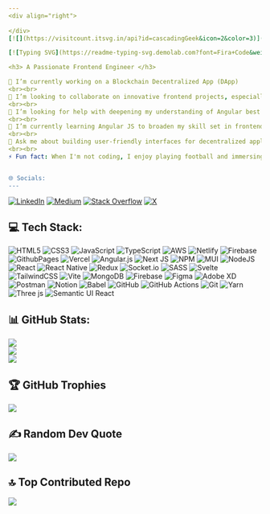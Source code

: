 ```yaml
---
<div align="right">
  
</div>
[![](https://visitcount.itsvg.in/api?id=cascadingGeek&icon=2&color=3)](https://visitcount.itsvg.in)

[![Typing SVG](https://readme-typing-svg.demolab.com?font=Fira+Code&weight=600&size=25&pause=1000&color=099700&random=false&width=435&lines=Hi+There!+%F0%9F%91%8B;I'm+Ajibola+Dada++%F0%9F%98%8A)](https://git.io/typing-svg)

<h3> A Passionate Frontend Engineer </h3>

🔭 I’m currently working on a Blockchain Decentralized App (DApp)
<br><br>
👯 I’m looking to collaborate on innovative frontend projects, especially those involving new technologies like blockchain, decentralized applications, or any complex single-page applications using any modern JavaScript frameworks.
<br><br>
🤝 I’m looking for help with deepening my understanding of Angular best practices and advanced features. I am also interested in learning more about smart contracts and backend integration for blockchain applications.
<br><br>
🌱 I’m currently learning Angular JS to broaden my skill set in frontend development. Additionally, I am exploring more about blockchain technologies and their applications in creating decentralized systems.
<br><br>
💬 Ask me about building user-friendly interfaces for decentralized applications, the challenges and solutions in integrating blockchain with frontend technologies, or anything related to frontend development using frameworks like React, React Native, Next and Svelte.
<br><br>
⚡ Fun fact: When I'm not coding, I enjoy playing football and immersing myself in video games. I'm a big fan of both, and I find that they provide a great balance to my professional life by keeping me active and helping me relax.


🌐 Socials:
---
```

[![LinkedIn](https://img.shields.io/badge/LinkedIn-%230077B5.svg?logo=linkedin&logoColor=white)](https://linkedin.com/in/ajibola-dada-812101167) [![Medium](https://img.shields.io/badge/Medium-12100E?logo=medium&logoColor=white)](https://medium.com/@cascadingGeek) [![Stack Overflow](https://img.shields.io/badge/-Stackoverflow-FE7A16?logo=stack-overflow&logoColor=white)](https://stackoverflow.com/users/16566004) [![X](https://img.shields.io/badge/X-black.svg?logo=X&logoColor=white)](https://x.com/@Dadajibola54328) 

💻 Tech Stack:
---
![HTML5](https://img.shields.io/badge/html5-%23E34F26.svg?style=flat&logo=html5&logoColor=white) ![CSS3](https://img.shields.io/badge/css3-%231572B6.svg?style=flat&logo=css3&logoColor=white) ![JavaScript](https://img.shields.io/badge/javascript-%23323330.svg?style=flat&logo=javascript&logoColor=%23F7DF1E) ![TypeScript](https://img.shields.io/badge/typescript-%23007ACC.svg?style=flat&logo=typescript&logoColor=white) ![AWS](https://img.shields.io/badge/AWS-%23FF9900.svg?style=flat&logo=amazon-aws&logoColor=white) ![Netlify](https://img.shields.io/badge/netlify-%23000000.svg?style=flat&logo=netlify&logoColor=#00C7B7) ![Firebase](https://img.shields.io/badge/firebase-%23039BE5.svg?style=flat&logo=firebase) ![GithubPages](https://img.shields.io/badge/github%20pages-121013?style=flat&logo=github&logoColor=white) ![Vercel](https://img.shields.io/badge/vercel-%23000000.svg?style=flat&logo=vercel&logoColor=white) ![Angular.js](https://img.shields.io/badge/angular.js-%23E23237.svg?style=flat&logo=angularjs&logoColor=white) ![Next JS](https://img.shields.io/badge/Next-black?style=flat&logo=next.js&logoColor=white) ![NPM](https://img.shields.io/badge/NPM-%23CB3837.svg?style=flat&logo=npm&logoColor=white) ![MUI](https://img.shields.io/badge/MUI-%230081CB.svg?style=flat&logo=mui&logoColor=white) ![NodeJS](https://img.shields.io/badge/node.js-6DA55F?style=flat&logo=node.js&logoColor=white) ![React](https://img.shields.io/badge/react-%2320232a.svg?style=flat&logo=react&logoColor=%2361DAFB) ![React Native](https://img.shields.io/badge/react_native-%2320232a.svg?style=flat&logo=react&logoColor=%2361DAFB) ![Redux](https://img.shields.io/badge/redux-%23593d88.svg?style=flat&logo=redux&logoColor=white) ![Socket.io](https://img.shields.io/badge/Socket.io-black?style=flat&logo=socket.io&badgeColor=010101) ![SASS](https://img.shields.io/badge/SASS-hotpink.svg?style=flat&logo=SASS&logoColor=white) ![Svelte](https://img.shields.io/badge/svelte-%23f1413d.svg?style=flat&logo=svelte&logoColor=white) ![TailwindCSS](https://img.shields.io/badge/tailwindcss-%2338B2AC.svg?style=flat&logo=tailwind-css&logoColor=white) ![Vite](https://img.shields.io/badge/vite-%23646CFF.svg?style=flat&logo=vite&logoColor=white) ![MongoDB](https://img.shields.io/badge/MongoDB-%234ea94b.svg?style=flat&logo=mongodb&logoColor=white) ![Firebase](https://img.shields.io/badge/firebase-a08021?style=flat&logo=firebase&logoColor=ffcd34) ![Figma](https://img.shields.io/badge/figma-%23F24E1E.svg?style=flat&logo=figma&logoColor=white) ![Adobe XD](https://img.shields.io/badge/Adobe%20XD-470137?style=flat&logo=Adobe%20XD&logoColor=#FF61F6) ![Postman](https://img.shields.io/badge/Postman-FF6C37?style=flat&logo=postman&logoColor=white) ![Notion](https://img.shields.io/badge/Notion-%23000000.svg?style=flat&logo=notion&logoColor=white) ![Babel](https://img.shields.io/badge/Babel-F9DC3e?style=flat&logo=babel&logoColor=black) ![GitHub](https://img.shields.io/badge/github-%23121011.svg?style=flat&logo=github&logoColor=white) ![GitHub Actions](https://img.shields.io/badge/github%20actions-%232671E5.svg?style=flat&logo=githubactions&logoColor=white) ![Git](https://img.shields.io/badge/git-%23F05033.svg?style=flat&logo=git&logoColor=white) ![Yarn](https://img.shields.io/badge/yarn-%232C8EBB.svg?style=flat&logo=yarn&logoColor=white) ![Three js](https://img.shields.io/badge/threejs-black?style=flat&logo=three.js&logoColor=white) ![Semantic UI React](https://img.shields.io/badge/Semantic%20UI%20React-%2335BDB2.svg?style=flat&logo=SemanticUIReact&logoColor=white)

📊 GitHub Stats:
---
![](https://github-readme-stats.vercel.app/api?username=cascadingGeek&theme=ambient_gradient&hide_border=true&include_all_commits=true&count_private=true)<br/>
![](https://github-readme-streak-stats.herokuapp.com/?user=cascadingGeek&theme=ambient_gradient&hide_border=true)<br/>
![](https://github-readme-stats.vercel.app/api/top-langs/?username=cascadingGeek&theme=ambient_gradient&hide_border=true&include_all_commits=true&count_private=true&layout=compact)

🏆 GitHub Trophies
---
![](https://github-profile-trophy.vercel.app/?username=cascadingGeek&theme=tokyonight&no-frame=true&no-bg=false&margin-w=4)

✍️ Random Dev Quote
---
![](https://quotes-github-readme.vercel.app/api?type=horizontal&theme=tokyonight)

🔝 Top Contributed Repo
---
![](https://github-contributor-stats.vercel.app/api?username=cascadingGeek&limit=5&theme=ambient_gradient&combine_all_yearly_contributions=true)
